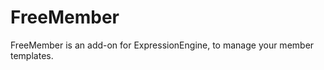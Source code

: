 FreeMember
==========

FreeMember is an add-on for ExpressionEngine, to manage your member templates.
